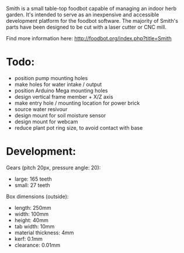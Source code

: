 Smith is a small table-top foodbot capable of managing an indoor herb garden.  It's intended to serve as an inexpensive and accessible development platform for the foodbot software.  The majority of Smith's parts have been designed to be cut with a laser cutter or CNC mill.

Find more information here: http://foodbot.org/index.php?title=Smith

# Todo:
  * position pump mounting holes
  * make holes for water intake / output
  * position Arduino Mega mounting holes
  * design vertical frame member + X/Z axis
  * make entry hole / mounting location for power brick
  * source water resivour
  * design mount for soil moisture sensor
  * design mount for webcam
  * reduce plant pot ring size, to avoid contact with base

# Development:

Gears (pitch 20px, pressure angle: 20):
  * large: 165 teeth
  * small: 27 teeth

Box dimensions (outside):
  * length: 250mm
  * width: 100mm
  * height: 40mm
  * tab width: 10mm
  * material thickness: 4mm
  * kerf: 0.1mm
  * clearance: 0.01mm


